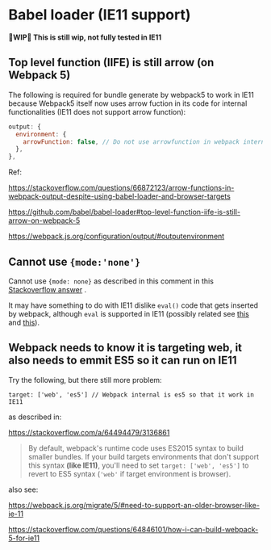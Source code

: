 

# Babel loader (IE11 support)

**🚧WIP🚧 This is still wip, not fully tested in IE11**



## Top level function (IIFE) is still arrow (on Webpack 5)

The following is required for bundle generate by webpack5 to work in IE11 because Webpack5 itself now uses arrow fuction in its  code for internal functionalities  (IE11 does not support arrow function): 

```js
output: {
  environment: {
    arrowFunction: false, // Do not use arrowfunction in webpack internal
  },
},
```

Ref:

https://stackoverflow.com/questions/66872123/arrow-functions-in-webpack-output-despite-using-babel-loader-and-browser-targets

https://github.com/babel/babel-loader#top-level-function-iife-is-still-arrow-on-webpack-5

https://webpack.js.org/configuration/output/#outputenvironment



## Cannot use `{mode:'none'}`

Cannot use `{mode: none}` as described in this comment in this [Stackoverflow answer](https://stackoverflow.com/a/52264800/3136861) .

It may have something to do with IE11 dislike `eval()` code that gets inserted by webpack, although `eval` is supported in IE11 (possibly related see [this](https://stackoverflow.com/questions/59132233/javascript-error-syntaxerror-syntax-error-in-eval-function) and [this](https://stackoverflow.com/questions/64846101/how-i-can-build-webpack-5-for-ie11)). 



## Webpack needs to know it is targeting web, it also needs to emmit ES5 so it can run on IE11

Try the following, but there still more problem: 

```
target: ['web', 'es5'] // Webpack internal is es5 so that it work in IE11
```

as described in:

https://stackoverflow.com/a/64494479/3136861

> By default, webpack's runtime code uses ES2015 syntax to build smaller bundles. If your build targets environments that don't support this syntax **(like IE11)**, you'll need to set `target: ['web', 'es5']` to revert to ES5 syntax (`'web'` if target environment is browser).

also see: 

https://webpack.js.org/migrate/5/#need-to-support-an-older-browser-like-ie-11

https://stackoverflow.com/questions/64846101/how-i-can-build-webpack-5-for-ie11



